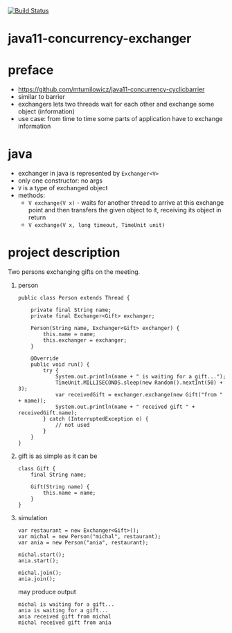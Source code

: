 [![Build Status](https://travis-ci.com/mtumilowicz/java11-concurrency-exchanger.svg?branch=master)](https://travis-ci.com/mtumilowicz/java11-concurrency-exchanger)

# java11-concurrency-exchanger

# preface
* https://github.com/mtumilowicz/java11-concurrency-cyclicbarrier
* similar to barrier
* exchangers lets two threads wait for each other and exchange
some object (information)
* use case: from time to time some parts of application have
to exchange information

# java
* exchanger in java is represented by `Exchanger<V>`
* only one constructor: no args
* `V` is a type of exchanged object
* methods:
    * `V exchange(V x)` - waits for another thread to arrive at this exchange 
        point and then transfers the given object to it, receiving its object
        in return
    * `V exchange(V x, long timeout, TimeUnit unit)`
    
# project description
Two persons exchanging gifts on the meeting.
1. person
    ```
    public class Person extends Thread {
    
        private final String name;
        private final Exchanger<Gift> exchanger;
    
        Person(String name, Exchanger<Gift> exchanger) {
            this.name = name;
            this.exchanger = exchanger;
        }
    
        @Override
        public void run() {
            try {
                System.out.println(name + " is waiting for a gift...");
                TimeUnit.MILLISECONDS.sleep(new Random().nextInt(50) + 3);
                var receivedGift = exchanger.exchange(new Gift("from " + name));
                System.out.println(name + " received gift " + receivedGift.name);
            } catch (InterruptedException e) {
                // not used
            }
        }
    }
    ```
1. gift is as simple as it can be
    ```
    class Gift {
        final String name;
    
        Gift(String name) {
            this.name = name;
        }
    }
    ```
1. simulation
    ```
    var restaurant = new Exchanger<Gift>();
    var michal = new Person("michal", restaurant);
    var ania = new Person("ania", restaurant);
    
    michal.start();
    ania.start();
    
    michal.join();
    ania.join();
    ```
    may produce output
    ```
    michal is waiting for a gift...
    ania is waiting for a gift...
    ania received gift from michal
    michal received gift from ania
    ```